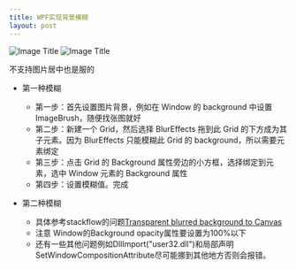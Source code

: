 ```yaml
---
title: WPF实现背景模糊
layout: post
---
```

![Image Title](http://images2017.cnblogs.com/blog/990100/201707/990100-20170727102749484-1856379228.png?imageView2/2/w/320/h/480)
![Image Title](http://images2017.cnblogs.com/blog/990100/201707/990100-20170727134318118-153121103.png)

不支持图片居中也是服的

- 第一种模糊
    - 第一步：首先设置图片背景，例如在 Window 的 background 中设置 ImageBrush，随便找张图就好
    - 第二步：新建一个 Grid，然后选择 BlurEffects 拖到此 Grid 的下方成为其子元素。因为 BlurEffects 只能模糊此 Grid 的 background，所以需要元素绑定
    - 第三步：点击 Grid 的 Background 属性旁边的小方框，选择绑定到元素，选中 Window 元素的 Background 属性
    - 第四步：设置模糊值。完成
  
- 第二种模糊
    - 具体参考stackflow的问题[Transparent blurred background to Canvas
](https://stackoverflow.com/questions/28040646/transparent-blurred-background-to-canvas)
    - 注意 Window的Background opacity属性要设置为100%以下
    - 还有一些其他问题例如DllImport("user32.dll")和局部声明SetWindowCompositionAttribute尽可能挪到其他地方否则会报错。
